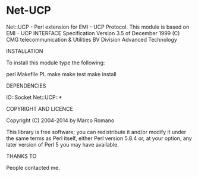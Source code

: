 Net-UCP
=======

Net::UCP - Perl extension for EMI - UCP Protocol.
This module is based on EMI - UCP INTERFACE Specification Version 3.5 of December 1999
(C) CMG telecommunication & Utilities BV Division Advanced Technology

INSTALLATION

To install this module type the following:

   perl Makefile.PL
   make
   make test
   make install

DEPENDENCIES

IO::Socket
Net::UCP::*

COPYRIGHT AND LICENCE

Copyright (C) 2004-2014 by Marco Romano

This library is free software; you can redistribute it and/or modify
it under the same terms as Perl itself, either Perl version 5.8.4 or,
at your option, any later version of Perl 5 you may have available.

THANKS TO

People contacted me.

